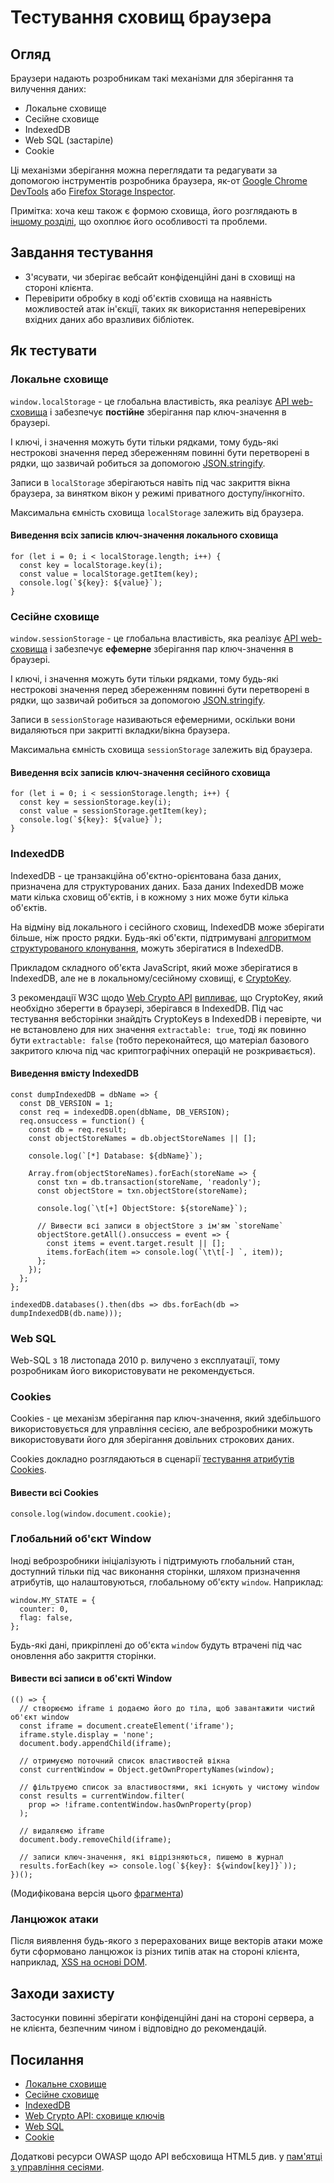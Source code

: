 # Тестування сховищ браузера

## Огляд

Браузери надають розробникам такі механізми для зберігання та вилучення даних:

- Локальне сховище
- Сесійне сховище
- IndexedDB
- Web SQL (застаріле)
- Cookie

Ці механізми зберігання можна переглядати та редагувати за допомогою інструментів розробника браузера, як-от [Google Chrome DevTools](https://developers.google.com/web/tools/chrome-devtools/storage/localstorage) або [Firefox Storage Inspector](https://developer.mozilla.org/en-US/docs/Tools/Storage_Inspector).

Примітка: хоча кеш також є формою сховища, його розглядають в [іншому розділі](https://owasp.org/www-project-web-security-testing-guide/stable/4-Web_Application_Security_Testing/04-Authentication_Testing/06-Testing_for_Browser_Cache_Weaknesses), що охоплює його особливості та проблеми.

## Завдання тестування

- З'ясувати, чи зберігає вебсайт конфіденційні дані в сховищі на стороні клієнта.
- Перевірити обробку в коді об'єктів сховища на наявність можливостей атак ін'єкції, таких як використання неперевірених вхідних даних або вразливих бібліотек.

## Як тестувати

### Локальне сховище

`window.localStorage` - це глобальна властивість, яка реалізує [API web-сховища](https://developer.mozilla.org/en-US/docs/Web/API/Web_Storage_API) і забезпечує **постійне** зберігання пар ключ-значення в браузері.

І ключі, і значення можуть бути тільки рядками, тому будь-які нестрокові значення перед збереженням повинні бути перетворені в рядки, що зазвичай робиться за допомогою [JSON.stringify](https://developer.mozilla.org/en-US/docs/Web/JavaScript/Reference/Global_Objects/JSON/stringify).

Записи в `localStorage` зберігаються навіть під час закриття вікна браузера, за винятком вікон у режимі приватного доступу/інкогніто.

Максимальна ємність сховища `localStorage` залежить від браузера.

#### Виведення всіх записів ключ-значення локального сховища

```
for (let i = 0; i < localStorage.length; i++) {
  const key = localStorage.key(i);
  const value = localStorage.getItem(key);
  console.log(`${key}: ${value}`);
}
```

### Сесійне сховище

`window.sessionStorage` - це глобальна властивість, яка реалізує [API web-сховища](https://developer.mozilla.org/en-US/docs/Web/API/Web_Storage_API) і забезпечує **ефемерне** зберігання пар ключ-значення в браузері.

І ключі, і значення можуть бути тільки рядками, тому будь-які нестрокові значення перед збереженням повинні бути перетворені в рядки, що зазвичай робиться за допомогою [JSON.stringify](https://developer.mozilla.org/en-US/docs/Web/JavaScript/Reference/Global_Objects/JSON/stringify).

Записи в `sessionStorage` називаються ефемерними, оскільки вони видаляються при закритті вкладки/вікна браузера.

Максимальна ємність сховища `sessionStorage` залежить від браузера.

#### Виведення всіх записів ключ-значення сесійного сховища

```
for (let i = 0; i < sessionStorage.length; i++) {
  const key = sessionStorage.key(i);
  const value = sessionStorage.getItem(key);
  console.log(`${key}: ${value}`);
}
```

### IndexedDB

IndexedDB - це транзакційна об'єктно-орієнтована база даних, призначена для структурованих даних. База даних IndexedDB може мати кілька сховищ об'єктів, і в кожному з них може бути кілька об'єктів.

На відміну від локального і сесійного сховищ, IndexedDB може зберігати більше, ніж просто рядки. Будь-які об'єкти, підтримувані [алгоритмом структурованого клонування](https://developer.mozilla.org/en-US/docs/Web/API/Web_Workers_API/Structured_clone_algorithm), можуть зберігатися в IndexedDB.

Прикладом складного об'єкта JavaScript, який може зберігатися в IndexedDB, але не в локальному/сесійному сховищі, є [CryptoKey](https://developer.mozilla.org/en-US/docs/Web/API/CryptoKey).

З рекомендації W3C щодо [Web Crypto API](https://www.w3.org/TR/WebCryptoAPI/) [випливає](https://www.w3.org/TR/WebCryptoAPI/#concepts-key-storage), що CryptoKey, який необхідно зберегти в браузері, зберігався в IndexedDB. Під час тестування вебсторінки знайдіть CryptoKeys в IndexedDB і перевірте, чи не встановлено для них значення `extractable: true`, тоді як повинно бути `extractable: false` (тобто переконайтеся, що матеріал базового закритого ключа під час криптографічних операцій не розкривається).

#### Виведення вмісту IndexedDB

```
const dumpIndexedDB = dbName => {
  const DB_VERSION = 1;
  const req = indexedDB.open(dbName, DB_VERSION);
  req.onsuccess = function() {
    const db = req.result;
    const objectStoreNames = db.objectStoreNames || [];

    console.log(`[*] Database: ${dbName}`);

    Array.from(objectStoreNames).forEach(storeName => {
      const txn = db.transaction(storeName, 'readonly');
      const objectStore = txn.objectStore(storeName);

      console.log(`\t[+] ObjectStore: ${storeName}`);

      // Вивести всі записи в objectStore з ім'ям `storeName`
      objectStore.getAll().onsuccess = event => {
        const items = event.target.result || [];
        items.forEach(item => console.log(`\t\t[-] `, item));
      };
    });
  };
};

indexedDB.databases().then(dbs => dbs.forEach(db => dumpIndexedDB(db.name)));
```

### Web SQL

Web-SQL з 18 листопада 2010 р. вилучено з експлуатації, тому розробникам його використовувати не рекомендується.

### Cookies

Cookies - це механізм зберігання пар ключ-значення, який здебільшого використовується для управління сесією, але веброзробники можуть використовувати його для зберігання довільних строкових даних.

Cookies докладно розглядаються в сценарії [тестування атрибутів Cookies](https://owasp.org/www-project-web-security-testing-guide/stable/4-Web_Application_Security_Testing/06-Session_Management_Testing/02-Testing_for_Cookies_Attributes).

#### Вивести всі Cookies

```
console.log(window.document.cookie);
```

### Глобальний об'єкт Window

Іноді веброзробники ініціалізують і підтримують глобальний стан, доступний тільки під час виконання сторінки, шляхом призначення атрибутів, що налаштовуються, глобальному об'єкту `window`. Наприклад:

```
window.MY_STATE = {
  counter: 0,
  flag: false,
};
```

Будь-які дані, прикріплені до об'єкта `window` будуть втрачені під час оновлення або закриття сторінки.

#### Вивести всі записи в об'єкті Window

```
(() => {
  // створюємо iframe і додаємо його до тіла, щоб завантажити чистий об'єкт window
  const iframe = document.createElement('iframe');
  iframe.style.display = 'none';
  document.body.appendChild(iframe);

  // отримуємо поточний список властивостей вікна
  const currentWindow = Object.getOwnPropertyNames(window);

  // фільтруємо список за властивостями, які існують у чистому window
  const results = currentWindow.filter(
    prop => !iframe.contentWindow.hasOwnProperty(prop)
  );

  // видаляємо iframe
  document.body.removeChild(iframe);

  // записи ключ-значення, які відрізняються, пишемо в журнал
  results.forEach(key => console.log(`${key}: ${window[key]}`));
})();
```

(Модифікована версія цього [фрагмента](https://stackoverflow.com/a/17246535/3099132))

### Ланцюжок атаки

Після виявлення будь-якого з перерахованих вище векторів атаки може бути сформовано ланцюжок із різних типів атак на стороні клієнта, наприклад, [XSS на основі DOM](https://owasp.org/www-project-web-security-testing-guide/stable/4-Web_Application_Security_Testing/11-Client-side_Testing/01-Testing_for_DOM-based_Cross_Site_Scripting).

## Заходи захисту

Застосунки повинні зберігати конфіденційні дані на стороні сервера, а не клієнта, безпечним чином і відповідно до рекомендацій.

## Посилання

- [Локальне сховище](https://developer.mozilla.org/en-US/docs/Web/API/Window/localStorage)
- [Сесійне сховище](https://developer.mozilla.org/en-US/docs/Web/API/Window/sessionStorage)
- [IndexedDB](https://developer.mozilla.org/en-US/docs/Web/API/IndexedDB_API)
- [Web Crypto API: сховище ключів](https://www.w3.org/TR/WebCryptoAPI/#concepts-key-storage)
- [Web SQL](https://www.w3.org/TR/webdatabase/)
- [Cookie](https://developer.mozilla.org/en-US/docs/Web/HTTP/Cookies)

Додаткові ресурси OWASP щодо API вебсховища HTML5 див. у [пам'ятці з управління сесіями](https://cheatsheetseries.owasp.org/cheatsheets/Session_Management_Cheat_Sheet.html#html5-web-storage-api).
